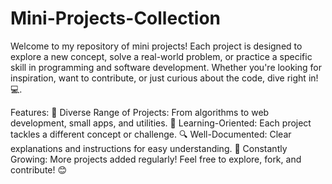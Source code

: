 # Mini-Projects-Collection

Welcome to my repository of mini projects! Each project is designed to explore a new concept, solve a real-world problem, or practice a specific skill in programming and software development. Whether you're looking for inspiration, want to contribute, or just curious about the code, dive right in! 💻.

Features:
🌟 Diverse Range of Projects: From algorithms to web development, small apps, and utilities.
🧠 Learning-Oriented: Each project tackles a different concept or challenge.
🔍 Well-Documented: Clear explanations and instructions for easy understanding.
🚧 Constantly Growing: More projects added regularly!
Feel free to explore, fork, and contribute! 😊
